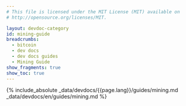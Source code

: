 ```yaml
---
# This file is licensed under the MIT License (MIT) available on
# http://opensource.org/licenses/MIT.

layout: devdoc-category
id: mining-guide
breadcrumbs:
  - bitcoin
  - dev docs
  - dev docs guides
  - Mining Guide
show_fragments: true
show_toc: true
---
```


{% include_absolute _data/devdocs/{{page.lang}}/guides/mining.md _data/devdocs/en/guides/mining.md %}

